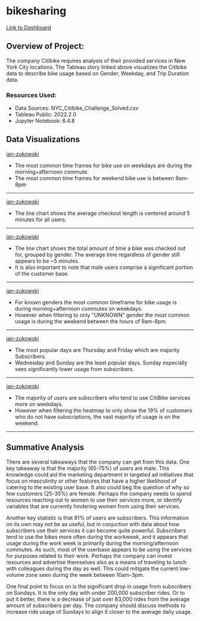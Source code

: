 # bikesharing

[Link to Dashboard](https://public.tableau.com/app/profile/ian.zukowski/viz/Citibike_Analysis_16599734364970/CitiBikeAnalysis?publish=yes)

<!-- Overview of the analysis: Explain the purpose of this analysis. -->
## Overview of Project:
The company Citibike requires analysis of their provided services in New York City locations. The Tableau story linked above visualizes the Citibike data to describe bike usage based on Gender, Weekday, and Trip Duration data.

### Resources Used:
* Data Sources: NYC_Citibike_Challenge_Solved.csv
* Tableau Public: 2022.2.0 
* Jupyter Notebook: 6.4.8


<!-- Results: Using the visualizations you have in your Tableau Story, describe the results of each visualization underneath the image. -->
## Data Visualizations
[ian-zukowski](Resources/Readme_Images/story1.png)
* The most common time frames for bike use on weekdays are during the morning+afternoon commute. 
* The most common time frames for weekend bike use is between 9am-8pm
---
[ian-zukowski](Resources/Readme_Images/story2.png)
* The line chart shows the average checkout length is centered around 5 minutes for all users.
---
[ian-zukowski](Resources/Readme_Images/story3.png)
* The line chart shows the total amount of time a bike was checked out for, grouped by gender. The average time regardless of gender still appears to be ~5 minutes. 
* It is also important to note that male users comprise a significant portion of the customer base.
---
[ian-zukowski](Resources/Readme_Images/story4.png)
* For known genders the most common timeframe for bike usage is during morning+afternoon commutes on weekdays.
* However when filtering to only "UNKNOWN" gender the most common usage is during the weekend between the hours of 9am-8pm.
---
[ian-zukowski](Resources/Readme_Images/story6.png)
* The most popular days are Thursday and Friday which are majority Subscribers.
* Wednesday and Sunday are the least popular days. Sunday especially sees significantly lower usage from subscribers.
---
[ian-zukowski](Resources/Readme_Images/story5.png)
* The majority of users are subscribers who tend to use CitiBike services more on weekdays.
* However when filtering the heatmap to only show the 19% of customers who do not  have subscriptions, the vast majority of usage is on the weekend.
---
<!-- Summary: Provide a high-level summary of the results and two additional visualizations that you would perform with the given dataset. -->
## Summative Analysis
There are several takeaways that the company can get from this data. One key takeaway is that the majority (65-75%) of users are male. This knowledge could aid the marketing department in targeted ad initiatives that focus on masculinity or other features that have a higher likelihood of catering to the existing user base. It also could beg the question of why so few customers (25-35%) are female. Perhaps the company needs to spend resources reaching out to women to use their services more, or identify variables that are currently hindering women from using their services.

Another key statistic is that 81% of users are subscribers. This information on its own may not be as useful, but in conjuction with data about how subscribers use their services it can become quite powerful. Subscribers tend to use the bikes more often during the workweek, and it appears that usage during the work week is primarily during the morning/afternoon commutes. As such, most of the userbase appears to be using the services for purposes related to their work. Perhaps the company can invest resources and advertise themselves also as a means of traveling to lunch with colleagues during the day as well. This could mitigate the current low-volume zone seen during the week between 10am-3pm.

One final point to focus on is the significant drop in usage from subscribers on Sundays. It is the only day with under 200,000 subscriber rides. Or to put it better, there is a decrease of just over 83,000 rides from the average amount of subscribers per day. The company should discuss methods to increase ride usage of Sundays to align it closer to the average daily usage.